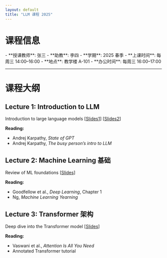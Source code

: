 ```yaml
---
layout: default
title: "LLM 课程 2025"
---
```


# 课程信息

<div class="course-info" markdown="1">
- **授课教师**: 张三  
- **助教**: 李四  
- **学期**: 2025 春季  
- **上课时间**: 每周三 14:00–16:00  
- **地点**: 教学楼 A-101  
- **办公时间**: 每周三 16:00–17:00  
</div>

<hr>

# 课程大纲

<div class="course-block">
  <h2>Lecture 1: Introduction to LLM</h2>
  <p>
    Introduction to large language models  
    [<a href="lectures/lecture1-slides1.pdf">Slides1</a>]  
    [<a href="lectures/lecture1-slides2.pdf">Slides2</a>]
  </p>
  <div class="readings">
    <strong>Reading:</strong>
    <ul>
      <li>Andrej Karpathy, <em>State of GPT</em></li>
      <li>Andrej Karpathy, <em>The busy person’s intro to LLM</em></li>
    </ul>
  </div>
</div>

<div class="course-block">
  <h2>Lecture 2: Machine Learning 基础</h2>
  <p>
    Review of ML foundations  
    [<a href="lectures/lecture2-slides.pdf">Slides</a>]
  </p>
  <div class="readings">
    <strong>Reading:</strong>
    <ul>
      <li>Goodfellow et al., <em>Deep Learning</em>, Chapter 1</li>
      <li>Ng, <em>Machine Learning Yearning</em></li>
    </ul>
  </div>
</div>

<div class="course-block">
  <h2>Lecture 3: Transformer 架构</h2>
  <p>
    Deep dive into the Transformer model  
    [<a href="lectures/lecture3-slides.pdf">Slides</a>]
  </p>
  <div class="readings">
    <strong>Reading:</strong>
    <ul>
      <li>Vaswani et al., <em>Attention Is All You Need</em></li>
      <li>Annotated Transformer tutorial</li>
    </ul>
  </div>
</div>

<!-- 你可以继续加 Lecture 4, 5 ... -->
